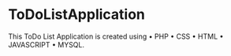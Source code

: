 # ToDoListApplication
This ToDo List Application is created using  • PHP • CSS • HTML • JAVASCRIPT • MYSQL. 
